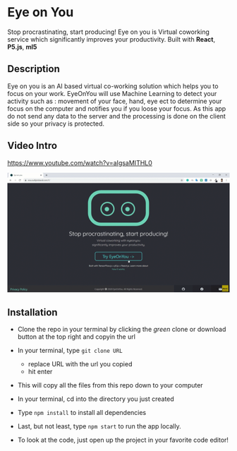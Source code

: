 # Eye on You

Stop procrastinating, start producing! Eye on you is Virtual coworking service which significantly improves your productivity. Built with **React**, **P5.js**, **ml5**

## Description

Eye on you is an AI based virtual co-working solution which helps you to focus on your work. EyeOnYou will use Machine Learning to detect your activity such as : movement of your face, hand, eye ect to determine your focus on the computer and notifies you if you loose your focus. As this app do not send any data to the server and the processing is done on the client side so your privacy is protected.

## Video Intro

https://www.youtube.com/watch?v=aIgsaMITHL0

![Eye on you](demo/eyeonyoudemo.gif)

## Installation

-   Clone the repo in your terminal by clicking the _green_ clone or download button at the top right and copyin the url
-   In your terminal, type `git clone URL`
    -   replace URL with the url you copied
    -   hit enter
-   This will copy all the files from this repo down to your computer
-   In your terminal, cd into the directory you just created
-   Type `npm install` to install all dependencies
-   Last, but not least, type `npm start` to run the app locally.

-   To look at the code, just open up the project in your favorite code editor!
